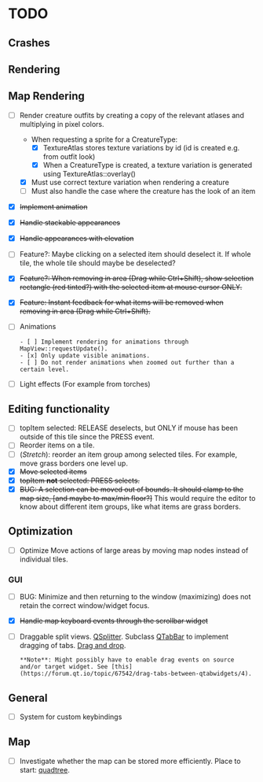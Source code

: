 # TODO

## Crashes

## Rendering

## Map Rendering

- [ ] Render creature outfits by creating a copy of the relevant atlases and multiplying in pixel colors.
  - When requesting a sprite for a CreatureType:
    - [x] TextureAtlas stores texture variations by id (id is created e.g. from outfit look)
    - [x] When a CreatureType is created, a texture variation is generated using TextureAtlas::overlay()
  - [x] Must use correct texture variation when rendering a creature
  - [ ] Must also handle the case where the creature has the look of an item
- [x] ~~Implement animation~~
- [x] ~~Handle stackable appearances~~
- [x] ~~Handle appearances with elevation~~
- [ ] Feature?: Maybe clicking on a selected item should deselect it. If whole tile, the whole tile should maybe be deselected?
- [x] ~~Feature?: When removing in area (Drag while Ctrl+Shift), show selection rectangle (red tinted?) with the selected item at mouse cursor ONLY.~~
- [x] ~~Feature: Instant feedback for what items will be removed when removing in area (Drag while Ctrl+Shift).~~
- [ ] Animations

      - [ ] Implement rendering for animations through MapView::requestUpdate().
      - [x] Only update visible animations.
      - [ ] Do not render animations when zoomed out further than a certain level.
- [ ] Light effects (For example from torches)

## Editing functionality

- [ ] topItem selected: RELEASE deselects, but ONLY if mouse has been outside of this tile since the PRESS event.
- [ ] Reorder items on a tile.
- [ ] (_Stretch_): reorder an item group among selected tiles. For example, move grass borders one level up.
- [x] ~~Move selected items~~
- [x] ~~topItem **not** selected: PRESS selects.~~
- [x] ~~BUG: A selection can be moved out of bounds. It should clamp to the map size, [and maybe to max/min floor?]~~
      This would require the editor to know about different item groups, like what items are grass borders.

## Optimization

- [ ] Optimize Move actions of large areas by moving map nodes instead of individual tiles.

### GUI

- [ ]
  BUG: Minimize and then returning to the window (maximizing) does not retain
  the correct window/widget focus.
- [x] ~~Handle map keyboard events through the scrollbar widget~~
- [ ] Draggable split views. [QSplitter](https://doc.qt.io/qt-5/qsplitter.html#details).
      Subclass [QTabBar](https://doc.qt.io/qt-5/qtabbar.html) to implement dragging of tabs. [Drag and drop](https://doc.qt.io/qt-5/dnd.html).

      **Note**: Might possibly have to enable drag events on source and/or target widget. See [this](https://forum.qt.io/topic/67542/drag-tabs-between-qtabwidgets/4).

## General

- [ ] System for custom keybindings

## Map

- [ ] Investigate whether the map can be stored more efficiently. Place to start: [quadtree](https://en.wikipedia.org/wiki/Quadtree).
